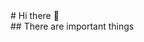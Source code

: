 
<div style={align:"center"}> 
# Hi there 👋

<div>
  <img src="https://i.ibb.co/CtHBTxn/fronted.png" alt="">
</div>
## There are important things

<!--
**Habib1112223/Habib1112223** is a ✨ _special_ ✨ repository because its `README.md` (this file) appears on your GitHub profile.

Here are some ideas to get you started:

- 🔭 I’m currently working on ...
- 🌱 I’m currently learning ...
- 👯 I’m looking to collaborate on ...
- 🤔 I’m looking for help with ...
- 💬 Ask me about ...
- 📫 How to reach me: ...
- 😄 Pronouns: ...
- ⚡ Fun fact: ...
-->
</div>
